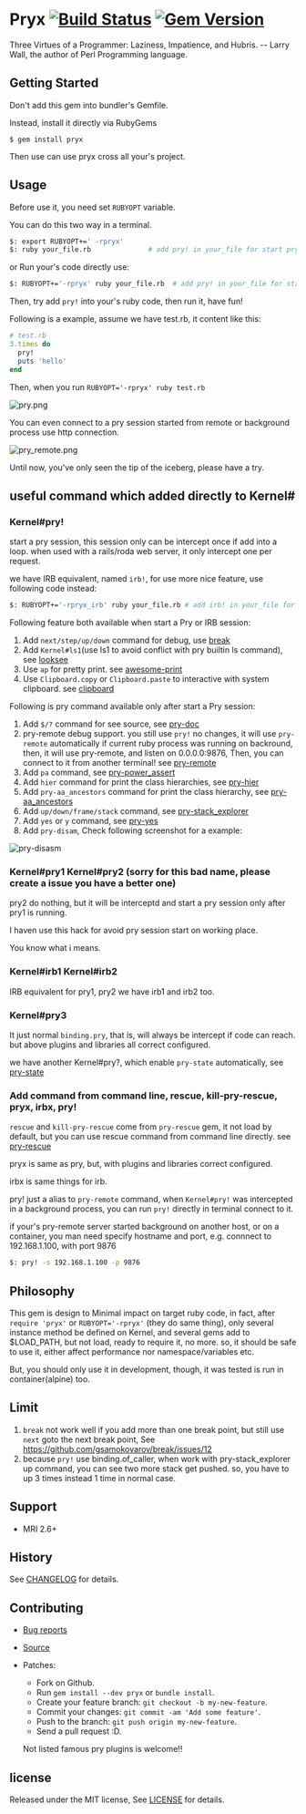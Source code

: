 # Pryx [![Build Status](https://travis-ci.com/zw963/pryx.svg?branch=master)](https://travis-ci.com/zw963/pryx) [![Gem Version](https://badge.fury.io/rb/pryx.svg)](http://badge.fury.io/rb/pryx)

Three Virtues of a Programmer: Laziness, Impatience, and Hubris. -- Larry Wall, the author of Perl Programming language.

## Getting Started

Don't add this gem into bundler's Gemfile.

Instead, install it directly via RubyGems

    $ gem install pryx
	
Then use can use pryx cross all your's project.	

## Usage

Before use it, you need set `RUBYOPT` variable.

You can do this two way in a terminal.

```sh
$: export RUBYOPT+=' -rpryx'
$: ruby your_file.rb              # add pry! in your_file for start pry session

```

or Run your's code directly use:

```sh
$: RUBYOPT+='-rpryx' ruby your_file.rb  # add pry! in your_file for start pry session
```

Then, try add `pry!` into your's ruby code, then run it, have fun!

Following is a example, assume we have test.rb, it content like this:

```rb
# test.rb
3.times do
  pry!
  puts 'hello'
end
```

Then, when you run `RUBYOPT='-rpryx' ruby test.rb`

![pry.png](images/pry!.png)

You can even connect to a pry session started from remote or background process 
use http connection.

![pry_remote.png](images/pry_remote.png)


Until now, you've only seen the tip of the iceberg, please have a try.


## useful command which added directly to Kernel#

### Kernel#pry!   
   
start a pry session, this session only can be intercept once if add into a loop.
when used with a rails/roda web server, it only intercept one per request.

we have IRB equivalent, named `irb!`, for use more nice feature, use following code instead:

```sh
$: RUBYOPT+='-rpryx_irb' ruby your_file.rb # add irb! in your_file for start pry session
```

Following feature both available when start a Pry or IRB session:

1.  Add `next/step/up/down` command for debug, use [break](https://github.com/gsamokovarov/break)
2.  Add `Kernel#ls1`(use ls1 to avoid conflict with pry builtin ls command), see [looksee](https://github.com/oggy/looksee)
3.  Use `ap` for pretty print. see [awesome-print](https://github.com/awesome-print/awesome_print)
4.  Use `Clipboard.copy` or `Clipboard.paste` to interactive with system clipboard. see [clipboard](https://github.com/janlelis/clipboard)

Following is pry command available only after start a Pry session:

1.  Add `$/?` command for see source, see [pry-doc](https://github.com/pry/pry-doc)
2.  pry-remote debug support. you still use `pry!` no changes, it will use `pry-remote` automatically
    if current ruby process was running on backround, then, it will use pry-remote, and listen on 0.0.0.0:9876,
    Then, you can connect to it from another terminal! see [pry-remote](https://github.com/Mon-Ouie/pry-remote)
3.  Add `pa` command, see [pry-power_assert](https://github.com/yui-knk/pry-power_assert)
4.  Add `hier` command for print the class hierarchies, see [pry-hier](https://github.com/phaul/pry-hier)
5.  Add `pry-aa_ancestors` command for print the class hierarchy, see [pry-aa_ancestors](https://github.com/tbpgr/pry-aa_ancestors)
6.  Add `up/down/frame/stack` command, see [pry-stack_explorer](https://github.com/pry/pry-stack_explorer)
7.  Add `yes` or `y` command, see [pry-yes](https://github.com/christofferh/pry-yes)
8.  Add `pry-disam`, Check following screenshot for a example:

![pry-disasm](images/disasm.png)

### Kernel#pry1 Kernel#pry2  (sorry for this bad name, please create a issue you have a better one)

pry2 do nothing, but it will be interceptd and start a pry session only after pry1 is running.

I haven use this hack for avoid pry session start on working place.

You know what i means.

### Kernel#irb1 Kernel#irb2 

IRB equivalent for pry1, pry2
we have irb1 and irb2 too.

### Kernel#pry3

It just normal `binding.pry`, that is, will always be intercept if code can reach.
but above plugins and libraries all correct configured.

we have another Kernel#pry?, which enable `pry-state` automatically, see [pry-state](https://github.com/SudhagarS/pry-state)

### Add command from command line, rescue, kill-pry-rescue, pryx, irbx, pry!

`rescue` and `kill-pry-rescue` come from `pry-rescue` gem, it not load by default, but you can use rescue command from command line directly.
see [pry-rescue](https://github.com/ConradIrwin/pry-rescue)

pryx is same as pry, but, with plugins and libraries correct configured.

irbx is same things for irb.

pry! just a alias to `pry-remote` command, when `Kernel#pry!` was intercepted in a background process, 
you can run `pry!` directly in terminal connect to it.

if your's pry-remote server started background on another host, or on a container, you man need
specify hostname and port, e.g. connnect to 192.168.1.100, with port 9876

```sh
$: pry! -s 192.168.1.100 -p 9876
```

## Philosophy

This gem is design to Minimal impact on target ruby code, in fact, after `require 'pryx'` or `RUBYOPT='-rpryx'`
(they do same thing), only several instance method be defined on Kernel, and several gems add to $LOAD_PATH, 
but not load, ready to require it, no more. so, it should be safe to use it, either affect performance nor
namespace/variables etc.

But, you should only use it in development, though, it was tested is run in container(alpine) too.


## Limit

  1. `break` not work well if you add more than one break point, but still use `next` goto the next break point,
     See https://github.com/gsamokovarov/break/issues/12
  2. because `pry!` use binding.of\_caller, when work with pry-stack\_explorer up command, you can see two
     more stack get pushed. so, you have to up 3 times instead 1 time in normal case.

## Support

  * MRI 2.6+

## History

  See [CHANGELOG](https://github.com/zw963/pryx/blob/master/CHANGELOG) for details.

## Contributing

  * [Bug reports](https://github.com/zw963/pryx/issues)
  * [Source](https://github.com/zw963/pryx)
  * Patches:
    * Fork on Github.
    * Run `gem install --dev pryx` or `bundle install`.
    * Create your feature branch: `git checkout -b my-new-feature`.
    * Commit your changes: `git commit -am 'Add some feature'`.
    * Push to the branch: `git push origin my-new-feature`.
    * Send a pull request :D.
	
	Not listed famous pry plugins is welcome!!

## license

Released under the MIT license, See [LICENSE](https://github.com/zw963/pryx/blob/master/LICENSE) for details.
